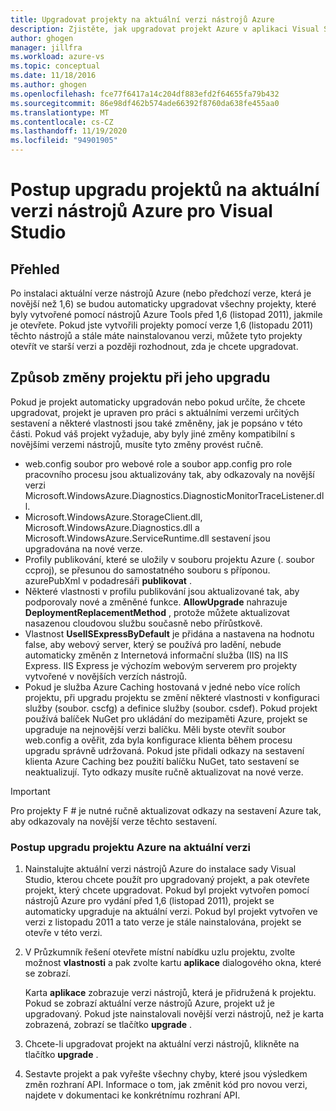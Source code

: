 ```yaml
---
title: Upgradovat projekty na aktuální verzi nástrojů Azure
description: Zjistěte, jak upgradovat projekt Azure v aplikaci Visual Studio na aktuální verzi nástrojů Azure.
author: ghogen
manager: jillfra
ms.workload: azure-vs
ms.topic: conceptual
ms.date: 11/18/2016
ms.author: ghogen
ms.openlocfilehash: fce77f6417a14c204df883efd2f64655fa79b432
ms.sourcegitcommit: 86e98df462b574ade66392f8760da638fe455aa0
ms.translationtype: MT
ms.contentlocale: cs-CZ
ms.lasthandoff: 11/19/2020
ms.locfileid: "94901905"
---
```

# <a name="how-to-upgrade-projects-to-the-current-version-of-the-azure-tools-for-visual-studio"></a>Postup upgradu projektů na aktuální verzi nástrojů Azure pro Visual Studio
## <a name="overview"></a>Přehled
Po instalaci aktuální verze nástrojů Azure (nebo předchozí verze, která je novější než 1,6) se budou automaticky upgradovat všechny projekty, které byly vytvořené pomocí nástrojů Azure Tools před 1,6 (listopad 2011), jakmile je otevřete. Pokud jste vytvořili projekty pomocí verze 1,6 (listopadu 2011) těchto nástrojů a stále máte nainstalovanou verzi, můžete tyto projekty otevřít ve starší verzi a později rozhodnout, zda je chcete upgradovat.

## <a name="how-your-project-changes-when-you-upgrade-it"></a>Způsob změny projektu při jeho upgradu
Pokud je projekt automaticky upgradován nebo pokud určíte, že chcete upgradovat, projekt je upraven pro práci s aktuálními verzemi určitých sestavení a některé vlastnosti jsou také změněny, jak je popsáno v této části. Pokud váš projekt vyžaduje, aby byly jiné změny kompatibilní s novějšími verzemi nástrojů, musíte tyto změny provést ručně.

* web.config soubor pro webové role a soubor app.config pro role pracovního procesu jsou aktualizovány tak, aby odkazovaly na novější verzi Microsoft.WindowsAzure.Diagnostics.DiagnosticMonitorTraceListener.dll.
* Microsoft.WindowsAzure.StorageClient.dll, Microsoft.WindowsAzure.Diagnostics.dll a Microsoft.WindowsAzure.ServiceRuntime.dll sestavení jsou upgradována na nové verze.
* Profily publikování, které se uložily v souboru projektu Azure (. soubor ccproj), se přesunou do samostatného souboru s příponou. azurePubXml v podadresáři **publikovat** .
* Některé vlastnosti v profilu publikování jsou aktualizované tak, aby podporovaly nové a změněné funkce. **AllowUpgrade** nahrazuje **DeploymentReplacementMethod** , protože můžete aktualizovat nasazenou cloudovou službu současně nebo přírůstkově.
* Vlastnost **UseIISExpressByDefault** je přidána a nastavena na hodnotu false, aby webový server, který se používá pro ladění, nebude automaticky změněn z Internetová informační služba (IIS) na IIS Express. IIS Express je výchozím webovým serverem pro projekty vytvořené v novějších verzích nástrojů.
* Pokud je služba Azure Caching hostovaná v jedné nebo více rolích projektu, při upgradu projektu se změní některé vlastnosti v konfiguraci služby (soubor. cscfg) a definice služby (soubor. csdef). Pokud projekt používá balíček NuGet pro ukládání do mezipaměti Azure, projekt se upgraduje na nejnovější verzi balíčku. Měli byste otevřít soubor web.config a ověřit, zda byla konfigurace klienta během procesu upgradu správně udržovaná. Pokud jste přidali odkazy na sestavení klienta Azure Caching bez použití balíčku NuGet, tato sestavení se neaktualizují. Tyto odkazy musíte ručně aktualizovat na nové verze.

> [!IMPORTANT]
> Pro projekty F # je nutné ručně aktualizovat odkazy na sestavení Azure tak, aby odkazovaly na novější verze těchto sestavení.
>
>

### <a name="how-to-upgrade-an-azure-project-to-the-current-release"></a>Postup upgradu projektu Azure na aktuální verzi
1. Nainstalujte aktuální verzi nástrojů Azure do instalace sady Visual Studio, kterou chcete použít pro upgradovaný projekt, a pak otevřete projekt, který chcete upgradovat. Pokud byl projekt vytvořen pomocí nástrojů Azure pro vydání před 1,6 (listopad 2011), projekt se automaticky upgraduje na aktuální verzi. Pokud byl projekt vytvořen ve verzi z listopadu 2011 a tato verze je stále nainstalována, projekt se otevře v této verzi.
2. V Průzkumník řešení otevřete místní nabídku uzlu projektu, zvolte možnost **vlastnosti** a pak zvolte kartu **aplikace** dialogového okna, které se zobrazí.

    Karta **aplikace** zobrazuje verzi nástrojů, která je přidružená k projektu. Pokud se zobrazí aktuální verze nástrojů Azure, projekt už je upgradovaný. Pokud jste nainstalovali novější verzi nástrojů, než je karta zobrazená, zobrazí se tlačítko **upgrade** .
3. Chcete-li upgradovat projekt na aktuální verzi nástrojů, klikněte na tlačítko **upgrade** .
4. Sestavte projekt a pak vyřešte všechny chyby, které jsou výsledkem změn rozhraní API. Informace o tom, jak změnit kód pro novou verzi, najdete v dokumentaci ke konkrétnímu rozhraní API.
